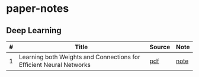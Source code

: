 # paper-notes

## Deep Learning
| # | Title | Source | Note |
|---|-------|-----|-----|
| 1 |Learning both Weights and Connections for Efﬁcient Neural Networks|[pdf](http://arxiv.org/pdf/1506.02626v2.pdf)|[note](docs/1/README.md)|
